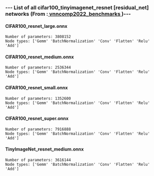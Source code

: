 ### --- List of all cifar100_tinyimagenet_resnet [residual_net] networks (From :<a href = 'https://github.com/ChristopherBrix/vnncomp2022_benchmarks'> vnncomp2022_benchmarks </a>)---

#### CIFAR100_resnet_large.onnx 
	Number of parameters: 3808152 
	Node types: ['Gemm' 'BatchNormalization' 'Conv' 'Flatten' 'Relu' 'Add']

#### CIFAR100_resnet_medium.onnx 
	Number of parameters: 2536344 
	Node types: ['Gemm' 'BatchNormalization' 'Conv' 'Flatten' 'Relu' 'Add']

#### CIFAR100_resnet_small.onnx 
	Number of parameters: 1352600 
	Node types: ['Gemm' 'BatchNormalization' 'Conv' 'Flatten' 'Relu' 'Add']

#### CIFAR100_resnet_super.onnx 
	Number of parameters: 7916888 
	Node types: ['Gemm' 'BatchNormalization' 'Conv' 'Flatten' 'Relu' 'Add']

#### TinyImageNet_resnet_medium.onnx 
	Number of parameters: 3616144 
	Node types: ['Gemm' 'BatchNormalization' 'Conv' 'Flatten' 'Relu' 'Add']

